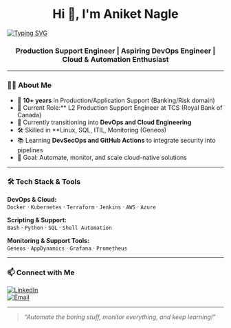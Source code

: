 <!-- Header with Greeting -->
<h1 align="center">Hi 👋, I'm Aniket Nagle</h1>

<a href="https://git.io/typing-svg"><img src="https://readme-typing-svg.demolab.com?font=Fira+Code&weight=1000&pause=1000&width=435&lines=10%2B+years+in+Production+Support+Engineer" alt="Typing SVG" /></a>

<h3 align="center">Production Support Engineer | Aspiring DevOps Engineer | Cloud & Automation Enthusiast</h3>

---

### 👨‍💻 About Me
- 💼 **10+ years** in Production/Application Support (Banking/Risk domain)  
- 💼 Current Role:** L2 Production Support Engineer at TCS (Royal Bank of Canada)
- 🚀 Currently transitioning into **DevOps and Cloud Engineering**  
- 🛠️ Skilled in **Linux, SQL, ITIL, Monitoring (Geneos) 
- 📚 Learning **DevSecOps and GitHub Actions** to integrate security into pipelines  
- 🎯 Goal: Automate, monitor, and scale cloud-native solutions  

---

### 🛠️ Tech Stack & Tools

**DevOps & Cloud:**  
`Docker` · `Kubernetes` · `Terraform` · `Jenkins` · `AWS` · `Azure`  

**Scripting & Support:**  
`Bash` · `Python` · `SQL` · `Shell Automation`  

**Monitoring & Support Tools:**  
`Geneos` · `AppDynamics` · `Grafana` · `Prometheus`  

---

### 📫 Connect with Me

[![LinkedIn](https://img.shields.io/badge/LinkedIn-Aniket%20Nagle-blue?style=flat-square&logo=linkedin)](https://www.linkedin.com/in/nagle-aniket/)  
[![Email](https://img.shields.io/badge/Email-aniketnagleb1%40gmail.com-red?style=flat-square&logo=gmail)](mailto:nagleaniket@gmail.com)  

---

> _“Automate the boring stuff, monitor everything, and keep learning!”_
